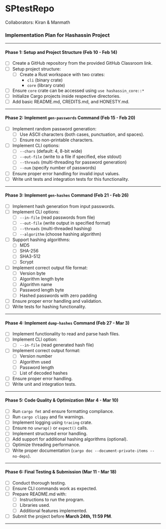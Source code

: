 # SPtestRepo

Collaborators:
Kiran & Manmath

### **Implementation Plan for Hashassin Project**

---

#### **Phase 1: Setup and Project Structure (Feb 10 - Feb 14)**
- [ ] Create a GitHub repository from the provided GitHub Classroom link.
- [ ] Setup project structure:
  - [ ] Create a Rust workspace with two crates:
    - `cli` (binary crate)
    - `core` (library crate)
- [ ] Ensure `core` crate can be accessed using `use hashassin_core::*`
- [ ] Initialize Cargo projects inside respective directories.
- [ ] Add basic README.md, CREDITS.md, and HONESTY.md.

---

#### **Phase 2: Implement `gen-passwords` Command (Feb 15 - Feb 20)**
- [ ] Implement random password generation:
  - [ ] Use ASCII characters (both cases, punctuation, and spaces).
  - [ ] Ensure no non-printable characters.
- [ ] Implement CLI options:
  - [ ] `--chars` (default: 4, 8-bit wide)
  - [ ] `--out-file` (write to a file if specified, else stdout)
  - [ ] `--threads` (multi-threading for password generation)
  - [ ] `--num` (specify number of passwords)
- [ ] Ensure proper error handling for invalid input values.
- [ ] Write unit tests and integration tests for this functionality.

---

#### **Phase 3: Implement `gen-hashes` Command (Feb 21 - Feb 26)**
- [ ] Implement hash generation from input passwords.
- [ ] Implement CLI options:
  - [ ] `--in-file` (read passwords from file)
  - [ ] `--out-file` (write output in specified format)
  - [ ] `--threads` (multi-threaded hashing)
  - [ ] `--algorithm` (choose hashing algorithm)
- [ ] Support hashing algorithms:
  - [ ] MD5
  - [ ] SHA-256
  - [ ] SHA3-512
  - [ ] Scrypt
- [ ] Implement correct output file format:
  - [ ] Version byte
  - [ ] Algorithm length byte
  - [ ] Algorithm name
  - [ ] Password length byte
  - [ ] Hashed passwords with zero padding
- [ ] Ensure proper error handling and validation.
- [ ] Write tests for hashing functionality.

---

#### **Phase 4: Implement `dump-hashes` Command (Feb 27 - Mar 3)**
- [ ] Implement functionality to read and parse hash files.
- [ ] Implement CLI option:
  - [ ] `--in-file` (read generated hash file)
- [ ] Implement correct output format:
  - [ ] Version number
  - [ ] Algorithm used
  - [ ] Password length
  - [ ] List of decoded hashes
- [ ] Ensure proper error handling.
- [ ] Write unit and integration tests.

---

#### **Phase 5: Code Quality & Optimization (Mar 4 - Mar 10)**
- [ ] Run `cargo fmt` and ensure formatting compliance.
- [ ] Run `cargo clippy` and fix warnings.
- [ ] Implement logging using `tracing` crate.
- [ ] Ensure no `unwrap()` or `expect()` calls.
- [ ] Implement structured error handling.
- [ ] Add support for additional hashing algorithms (optional).
- [ ] Optimize threading performance.
- [ ] Write proper documentation (`cargo doc --document-private-items --no-deps`).

---

#### **Phase 6: Final Testing & Submission (Mar 11 - Mar 18)**
- [ ] Conduct thorough testing.
- [ ] Ensure CLI commands work as expected.
- [ ] Prepare README.md with:
  - [ ] Instructions to run the program.
  - [ ] Libraries used.
  - [ ] Additional features implemented.
- [ ] Submit the project before **March 24th, 11:59 PM**.

---

